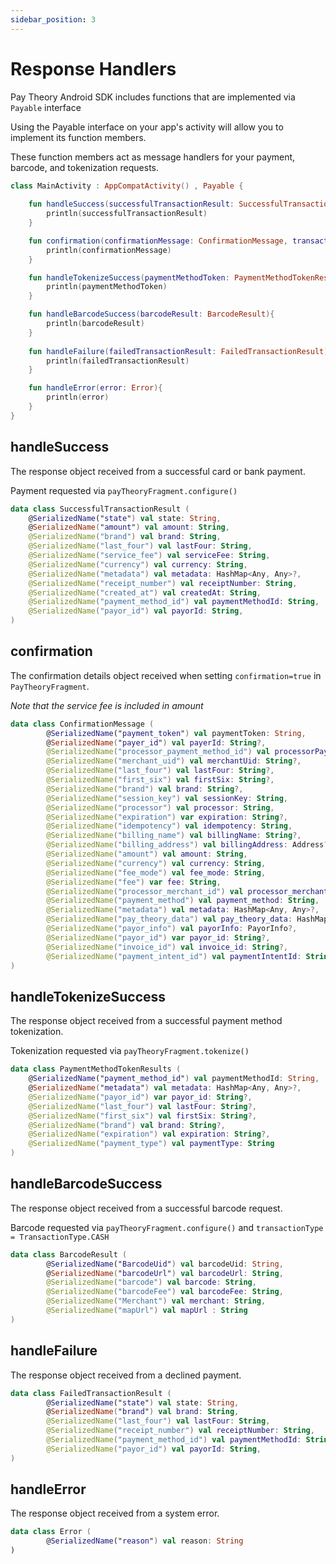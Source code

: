 ```yaml
---
sidebar_position: 3
---
```

# Response Handlers

Pay Theory Android SDK includes functions that are implemented via `Payable` interface

Using the Payable interface on your app's activity will allow you to implement its function members.

These function members act as message handlers for your payment, barcode, and tokenization requests.

```Kotlin
class MainActivity : AppCompatActivity() , Payable {
    
    fun handleSuccess(successfulTransactionResult: SuccessfulTransactionResult){
        println(successfulTransactionResult)
    }

    fun confirmation(confirmationMessage: ConfirmationMessage, transaction: Transaction){
        println(confirmationMessage)
    }

    fun handleTokenizeSuccess(paymentMethodToken: PaymentMethodTokenResults){
        println(paymentMethodToken)
    }

    fun handleBarcodeSuccess(barcodeResult: BarcodeResult){
        println(barcodeResult)
    }
    
    fun handleFailure(failedTransactionResult: FailedTransactionResult){
        println(failedTransactionResult)
    }

    fun handleError(error: Error){
        println(error)
    }
}
```

## handleSuccess

The response object received from a successful card or bank payment.

Payment requested via `payTheoryFragment.configure()`

```kotlin
data class SuccessfulTransactionResult (
    @SerializedName("state") val state: String,
    @SerializedName("amount") val amount: String,
    @SerializedName("brand") val brand: String,
    @SerializedName("last_four") val lastFour: String,
    @SerializedName("service_fee") val serviceFee: String,
    @SerializedName("currency") val currency: String,
    @SerializedName("metadata") val metadata: HashMap<Any, Any>?,
    @SerializedName("receipt_number") val receiptNumber: String,
    @SerializedName("created_at") val createdAt: String,
    @SerializedName("payment_method_id") val paymentMethodId: String,
    @SerializedName("payor_id") val payorId: String,
)
```

## confirmation

The confirmation details object received when setting `confirmation=true` in `PayTheoryFragment`.

*Note that the service fee is included in amount*

```kotlin
data class ConfirmationMessage (
        @SerializedName("payment_token") val paymentToken: String,
        @SerializedName("payer_id") val payerId: String?,
        @SerializedName("processor_payment_method_id") val processorPaymentMethodId: String?,
        @SerializedName("merchant_uid") val merchantUid: String?,
        @SerializedName("last_four") val lastFour: String?,
        @SerializedName("first_six") val firstSix: String?,
        @SerializedName("brand") val brand: String?,
        @SerializedName("session_key") val sessionKey: String,
        @SerializedName("processor") val processor: String,
        @SerializedName("expiration") var expiration: String?,
        @SerializedName("idempotency") val idempotency: String,
        @SerializedName("billing_name") val billingName: String?,
        @SerializedName("billing_address") val billingAddress: Address?,
        @SerializedName("amount") val amount: String,
        @SerializedName("currency") val currency: String,
        @SerializedName("fee_mode") val fee_mode: String,
        @SerializedName("fee") var fee: String,
        @SerializedName("processor_merchant_id") val processor_merchant_id: String?,
        @SerializedName("payment_method") val payment_method: String,
        @SerializedName("metadata") val metadata: HashMap<Any, Any>?,
        @SerializedName("pay_theory_data") val pay_theory_data: HashMap<Any, Any>?,
        @SerializedName("payor_info") val payorInfo: PayorInfo?,
        @SerializedName("payor_id") var payor_id: String?,
        @SerializedName("invoice_id") val invoice_id: String?,
        @SerializedName("payment_intent_id") val paymentIntentId: String?,
)
```

## handleTokenizeSuccess

The response object received from a successful payment method tokenization.

Tokenization requested via `payTheoryFragment.tokenize()`

```kotlin
data class PaymentMethodTokenResults (
    @SerializedName("payment_method_id") val paymentMethodId: String,
    @SerializedName("metadata") val metadata: HashMap<Any, Any>?,
    @SerializedName("payor_id") var payor_id: String?,
    @SerializedName("last_four") val lastFour: String?,
    @SerializedName("first_six") val firstSix: String?,
    @SerializedName("brand") val brand: String?,
    @SerializedName("expiration") val expiration: String?,
    @SerializedName("payment_type") val paymentType: String
)
```

## handleBarcodeSuccess

The response object received from a successful barcode request.

Barcode requested via `payTheoryFragment.configure()` and `transactionType = TransactionType.CASH`

```kotlin
data class BarcodeResult (
        @SerializedName("BarcodeUid") val barcodeUid: String,
        @SerializedName("barcodeUrl") val barcodeUrl: String,
        @SerializedName("barcode") val barcode: String,
        @SerializedName("barcodeFee") val barcodeFee: String,
        @SerializedName("Merchant") val merchant: String,
        @SerializedName("mapUrl") val mapUrl : String
)
```

## handleFailure

The response object received from a declined payment.

```kotlin
data class FailedTransactionResult (
        @SerializedName("state") val state: String,
        @SerializedName("brand") val brand: String,
        @SerializedName("last_four") val lastFour: String,
        @SerializedName("receipt_number") val receiptNumber: String,
        @SerializedName("payment_method_id") val paymentMethodId: String,
        @SerializedName("payor_id") val payorId: String,
)
```

## handleError

The response object received from a system error.

```kotlin
data class Error (
        @SerializedName("reason") val reason: String
)
```
